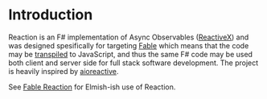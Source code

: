 # Introduction

Reaction is an F# implementation of Async Observables ([ReactiveX](http://reactivex.io/)) and was designed spesifically for targeting [Fable](http://fable.io/) which means that the code may be [transpiled](https://en.wikipedia.org/wiki/Source-to-source_compiler) to JavaScript, and thus the same F# code may be used both client and server side for full stack software development. The project is heavily inspired by [aioreactive](https://github.com/dbrattli/aioreactive).

See [Fable Reaction](https://github.com/dbrattli/Fable.Reaction) for Elmish-ish use of Reaction.